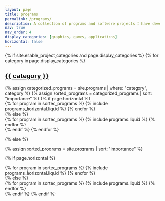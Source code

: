 ```yaml
---
layout: page
title: programs
permalink: /programs/
description: A collection of programs and software projects I have developed.
nav: true
nav_order: 4
display_categories: [graphics, games, applications]
horizontal: false
---
```

<!-- Google tag (gtag.js) -->
<script async src="https://www.googletagmanager.com/gtag/js?id=G-0823RLC0T3"></script>
<script>
  window.dataLayer = window.dataLayer || [];
  function gtag(){dataLayer.push(arguments);}
  gtag('js', new Date());

  gtag('config', 'G-0823RLC0T3');
</script>

<!-- pages/programs.md -->
<div class="projects">
{% if site.enable_project_categories and page.display_categories %}
  <!-- Display categorized programs -->
  {% for category in page.display_categories %}
  <a id="{{ category }}" href=".#{{ category }}">
    <h2 class="category">{{ category }}</h2>
  </a>
  {% assign categorized_programs = site.programs | where: "category", category %}
  {% assign sorted_programs = categorized_programs | sort: "importance" %}
  <!-- Generate cards for each program -->
  {% if page.horizontal %}
  <div class="container">
    <div class="row row-cols-2">
    {% for program in sorted_programs %}
      {% include programs_horizontal.liquid %}
    {% endfor %}
    </div>
  </div>
  {% else %}
  <div class="grid">
    {% for program in sorted_programs %}
      {% include programs.liquid %}
    {% endfor %}
  </div>
  {% endif %}
  {% endfor %}

{% else %}

<!-- Display programs without categories -->

{% assign sorted_programs = site.programs | sort: "importance" %}

  <!-- Generate cards for each program -->

{% if page.horizontal %}

  <div class="container">
    <div class="row row-cols-2">
    {% for program in sorted_programs %}
      {% include programs_horizontal.liquid %}
    {% endfor %}
    </div>
  </div>
  {% else %}
  <div class="grid">
    {% for program in sorted_programs %}
      {% include programs.liquid %}
    {% endfor %}
  </div>
  {% endif %}
{% endif %}
</div>